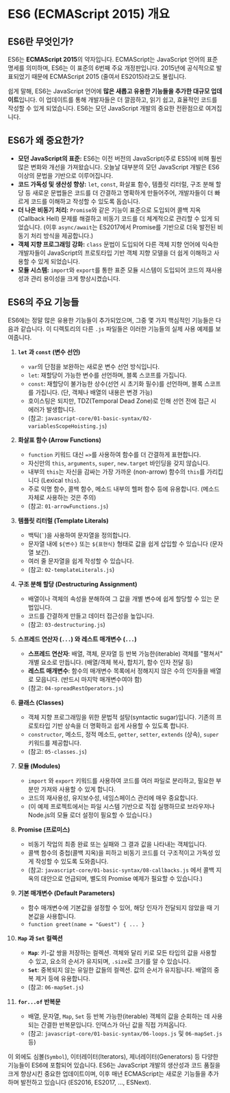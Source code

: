 # ES6 (ECMAScript 2015) 개요

## ES6란 무엇인가?

ES6는 **ECMAScript 2015**의 약자입니다. ECMAScript는 JavaScript 언어의 표준 명세를 의미하며, ES6는 이 표준의 6번째 주요 개정판입니다. 2015년에 공식적으로 발표되었기 때문에 ECMAScript 2015 (줄여서 ES2015)라고도 불립니다.

쉽게 말해, ES6는 JavaScript 언어에 **많은 새롭고 유용한 기능들을 추가한 대규모 업데이트**입니다. 이 업데이트를 통해 개발자들은 더 깔끔하고, 읽기 쉽고, 효율적인 코드를 작성할 수 있게 되었습니다. ES6는 모던 JavaScript 개발의 중요한 전환점으로 여겨집니다.

## ES6가 왜 중요한가?

*   **모던 JavaScript의 표준:** ES6는 이전 버전의 JavaScript(주로 ES5)에 비해 훨씬 많은 변화와 개선을 가져왔습니다. 오늘날 대부분의 모던 JavaScript 개발은 ES6 이상의 문법을 기반으로 이루어집니다.
*   **코드 가독성 및 생산성 향상:** `let`, `const`, 화살표 함수, 템플릿 리터럴, 구조 분해 할당 등 새로운 문법들은 코드를 더 간결하고 명확하게 만들어주어, 개발자들이 더 빠르게 코드를 이해하고 작성할 수 있도록 돕습니다.
*   **더 나은 비동기 처리:** `Promise`와 같은 기능이 표준으로 도입되어 콜백 지옥(Callback Hell) 문제를 해결하고 비동기 코드를 더 체계적으로 관리할 수 있게 되었습니다. (이후 `async/await`는 ES2017에서 Promise를 기반으로 더욱 발전된 비동기 처리 방식을 제공합니다.)
*   **객체 지향 프로그래밍 강화:** `class` 문법이 도입되어 다른 객체 지향 언어에 익숙한 개발자들이 JavaScript의 프로토타입 기반 객체 지향 모델을 더 쉽게 이해하고 사용할 수 있게 되었습니다.
*   **모듈 시스템:** `import`와 `export`를 통한 표준 모듈 시스템이 도입되어 코드의 재사용성과 관리 용이성을 크게 향상시켰습니다.

## ES6의 주요 기능들

ES6에는 정말 많은 유용한 기능들이 추가되었으며, 그중 몇 가지 핵심적인 기능들은 다음과 같습니다. 이 디렉토리의 다른 `.js` 파일들은 이러한 기능들의 실제 사용 예제를 보여줍니다.

1.  **`let` 과 `const` (변수 선언)**
    *   `var`의 단점을 보완하는 새로운 변수 선언 방식입니다.
    *   `let`: 재할당이 가능한 변수를 선언하며, 블록 스코프를 가집니다.
    *   `const`: 재할당이 불가능한 상수(선언 시 초기화 필수)를 선언하며, 블록 스코프를 가집니다. (단, 객체나 배열의 내용은 변경 가능)
    *   호이스팅은 되지만, TDZ(Temporal Dead Zone)로 인해 선언 전에 접근 시 에러가 발생합니다.
    *   (참고: `javascript-core/01-basic-syntax/02-variablesScopeHoisting.js`)

2.  **화살표 함수 (Arrow Functions)**
    *   `function` 키워드 대신 `=>`를 사용하여 함수를 더 간결하게 표현합니다.
    *   자신만의 `this`, `arguments`, `super`, `new.target` 바인딩을 갖지 않습니다.
    *   내부의 `this`는 자신을 감싸는 가장 가까운 (non-arrow) 함수의 `this`를 가리킵니다 (Lexical `this`).
    *   주로 익명 함수, 콜백 함수, 메소드 내부의 헬퍼 함수 등에 유용합니다. (메소드 자체로 사용하는 것은 주의)
    *   (참고: `01-arrowFunctions.js`)

3.  **템플릿 리터럴 (Template Literals)**
    *   백틱(`` ` ``)을 사용하여 문자열을 정의합니다.
    *   문자열 내에 `${변수}` 또는 `${표현식}` 형태로 값을 쉽게 삽입할 수 있습니다 (문자열 보간).
    *   여러 줄 문자열을 쉽게 작성할 수 있습니다.
    *   (참고: `02-templateLiterals.js`)

4.  **구조 분해 할당 (Destructuring Assignment)**
    *   배열이나 객체의 속성을 분해하여 그 값을 개별 변수에 쉽게 할당할 수 있는 문법입니다.
    *   코드를 간결하게 만들고 데이터 접근성을 높입니다.
    *   (참고: `03-destructuring.js`)

5.  **스프레드 연산자 (`...`) 와 레스트 매개변수 (`...`)**
    *   **스프레드 연산자**: 배열, 객체, 문자열 등 반복 가능한(iterable) 객체를 "펼쳐서" 개별 요소로 만듭니다. (배열/객체 복사, 합치기, 함수 인자 전달 등)
    *   **레스트 매개변수**: 함수의 매개변수 목록에서 정해지지 않은 수의 인자들을 배열로 모읍니다. (반드시 마지막 매개변수여야 함)
    *   (참고: `04-spreadRestOperators.js`)

6.  **클래스 (Classes)**
    *   객체 지향 프로그래밍을 위한 문법적 설탕(syntactic sugar)입니다. 기존의 프로토타입 기반 상속을 더 명확하고 쉽게 사용할 수 있도록 합니다.
    *   `constructor`, 메소드, 정적 메소드, `getter`, `setter`, `extends` (상속), `super` 키워드를 제공합니다.
    *   (참고: `05-classes.js`)

7.  **모듈 (Modules)**
    *   `import` 와 `export` 키워드를 사용하여 코드를 여러 파일로 분리하고, 필요한 부분만 가져와 사용할 수 있게 합니다.
    *   코드의 재사용성, 유지보수성, 네임스페이스 관리에 매우 중요합니다.
    *   (이 예제 프로젝트에서는 파일 시스템 기반으로 직접 실행하므로 브라우저나 Node.js의 모듈 로더 설정이 필요할 수 있습니다.)

8.  **Promise (프로미스)**
    *   비동기 작업의 최종 완료 또는 실패와 그 결과 값을 나타내는 객체입니다.
    *   콜백 함수의 중첩(콜백 지옥)을 피하고 비동기 코드를 더 구조적이고 가독성 있게 작성할 수 있도록 도와줍니다.
    *   (참고: `javascript-core/01-basic-syntax/08-callbacks.js` 에서 콜백 지옥의 대안으로 언급되며, 별도의 Promise 예제가 필요할 수 있습니다.)

9.  **기본 매개변수 (Default Parameters)**
    *   함수 매개변수에 기본값을 설정할 수 있어, 해당 인자가 전달되지 않았을 때 기본값을 사용합니다.
    *   `function greet(name = "Guest") { ... }`

10. **`Map` 과 `Set` 컬렉션**
    *   **`Map`**: 키-값 쌍을 저장하는 컬렉션. 객체와 달리 키로 모든 타입의 값을 사용할 수 있고, 요소의 순서가 유지되며, `.size`로 크기를 알 수 있습니다.
    *   **`Set`**: 중복되지 않는 유일한 값들의 컬렉션. 값의 순서가 유지됩니다. 배열의 중복 제거 등에 유용합니다.
    *   (참고: `06-mapSet.js`)

11. **`for...of` 반복문**
    *   배열, 문자열, `Map`, `Set` 등 반복 가능한(iterable) 객체의 값을 순회하는 데 사용되는 간결한 반복문입니다. 인덱스가 아닌 값을 직접 가져옵니다.
    *   (참고: `javascript-core/01-basic-syntax/06-loops.js` 및 `06-mapSet.js` 등)

이 외에도 심볼(`Symbol`), 이터레이터(Iterators), 제너레이터(Generators) 등 다양한 기능들이 ES6에 포함되어 있습니다. ES6는 JavaScript 개발의 생산성과 코드 품질을 크게 향상시킨 중요한 업데이트이며, 이후 매년 ECMAScript는 새로운 기능들을 추가하며 발전하고 있습니다 (ES2016, ES2017, ..., ESNext).